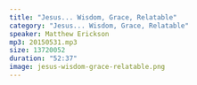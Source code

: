 ```yaml
---
title: "Jesus... Wisdom, Grace, Relatable"
category: "Jesus... Wisdom, Grace, Relatable"
speaker: Matthew Erickson
mp3: 20150531.mp3
size: 13720052
duration: "52:37"
image: jesus-wisdom-grace-relatable.png
---
```

